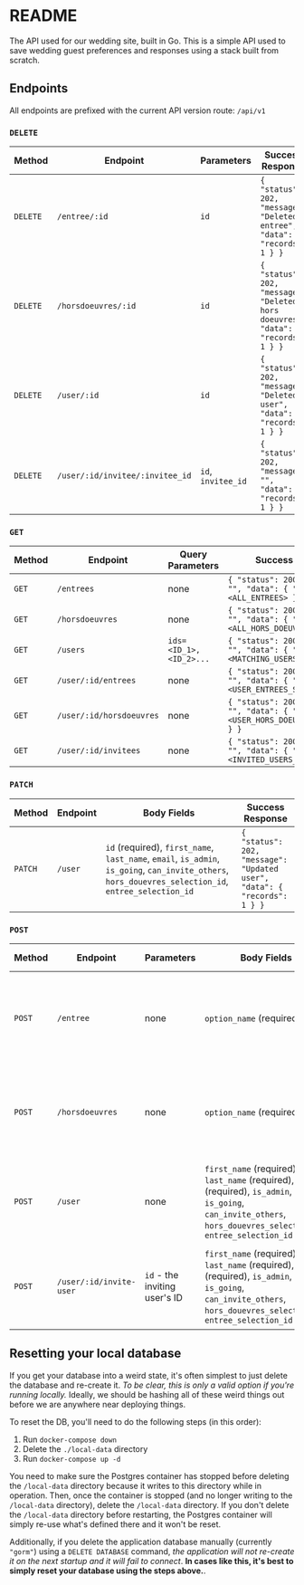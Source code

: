 # README

The API used for our wedding site, built in Go. This is a simple API used to save wedding guest preferences
and responses using a stack built from scratch.

## Endpoints

All endpoints are prefixed with the current API version route: `/api/v1`

### `DELETE`

| Method | Endpoint | Parameters | Success Response |
| ------ | -------- | ---------------- | ---------------- |
| `DELETE` | `/entree/:id` | `id` | `{ "status": 202, "message": "Deleted entree", "data": { "records": 1 } }` |
| `DELETE` | `/horsdoeuvres/:id` | `id` | `{ "status": 202, "message": "Deleted hors doeuvres", "data": { "records": 1 } }` |
| `DELETE` | `/user/:id` | `id` | `{ "status": 202, "message": "Deleted user", "data": { "records": 1 } }` |
| `DELETE` | `/user/:id/invitee/:invitee_id` | `id`, `invitee_id` | `{ "status": 202, "message": "", "data": { "records": 1 } }` |

### `GET`

| Method | Endpoint | Query Parameters | Success Response |
| ------ | -------- | ---------------- | ---------------- |
| `GET` | `/entrees` | none | `{ "status": 200, "message": "", "data": { "hors_doeuvres": <ALL_ENTREES> } }` |
| `GET` | `/horsdoeuvres` | none | `{ "status": 200, "message": "", "data": { "hors_doeuvres": <ALL_HORS_DOEUVRES> } }` |
| `GET` | `/users` | `ids=<ID_1>,<ID_2>...` | `{ "status": 200, "message": "", "data": { "users": <MATCHING_USERS> } }` |
| `GET` | `/user/:id/entrees` | none | `{ "status": 200, "message": "", "data": { "hors_doeuvres": <USER_ENTREES_SELECTION> } }` |
| `GET` | `/user/:id/horsdoeuvres` | none | `{ "status": 200, "message": "", "data": { "hors_doeuvres": <USER_HORS_DOEUVRES_SELECTION> } }` |
| `GET` | `/user/:id/invitees` | none | `{ "status": 200, "message": "", "data": { "users": <INVITED_USERS_FOR_USER> } }` |

### `PATCH`

| Method | Endpoint | Body Fields | Success Response |
| ------ | -------- | ----------- | ---------------- |
| `PATCH` | `/user` | `id` (required), `first_name`, `last_name`, `email`, `is_admin`, `is_going`, `can_invite_others`, `hors_douevres_selection_id`, `entree_selection_id`  | `{ "status": 202, "message": "Updated user", "data": { "records": 1 } }` |

### `POST`

| Method | Endpoint | Parameters | Body Fields | Success Response |
| ------ | -------- | ---------- | ----------- | ---------------- |
| `POST` | `/entree` | none | `option_name` (required) | `{ "status": 201, "message": "Created new entree", "data": { "records": 1 } }` |
| `POST` | `/horsdoeuvres` | none | `option_name` (required) | `{ "status": 201, "message": "Created new hors doeuvres", "data": { "records": 1 } }` |
| `POST` | `/user` | none | `first_name` (required), `last_name` (required), `email` (required), `is_admin`, `is_going`, `can_invite_others`, `hors_douevres_selection_id`, `entree_selection_id` | `{ "status": 201, "message": "Created new user", "data": { "records": 1 } }` |
| `POST` | `/user/:id/invite-user` | `id` - the inviting user's ID | `first_name` (required), `last_name` (required), `email` (required), `is_admin`, `is_going`, `can_invite_others`, `hors_douevres_selection_id`, `entree_selection_id` | `{ "status": 201, "message": "Created new user", "data": { "records": 1 } }` |

## Resetting your local database

If you get your database into a weird state, it's often simplest to just delete the database and re-create it. _To be clear, this is only a valid
option if you're running locally._ Ideally, we should be hashing all of these weird things out before we are anywhere near deploying things.

To reset the DB, you'll need to do the following steps (in this order):
1. Run `docker-compose down`
1. Delete the `./local-data` directory
1. Run `docker-compose up -d`

You need to make sure the Postgres container has stopped before deleting the `/local-data` directory because it writes to this directory while in
operation. Then, once the container is stopped (and no longer writing to the `/local-data` directory), delete the `/local-data` directory. If
you don't delete the `/local-data` directory before restarting, the Postgres container will simply re-use what's defined there and it won't be reset.

Additionally, if you delete the application database manually (currently `"gorm"`) using a `DELETE DATABASE` command, _the application
will not re-create it on the next startup and it will fail to connect_. **In cases like this, it's best to simply reset your database using the
steps above.**.
